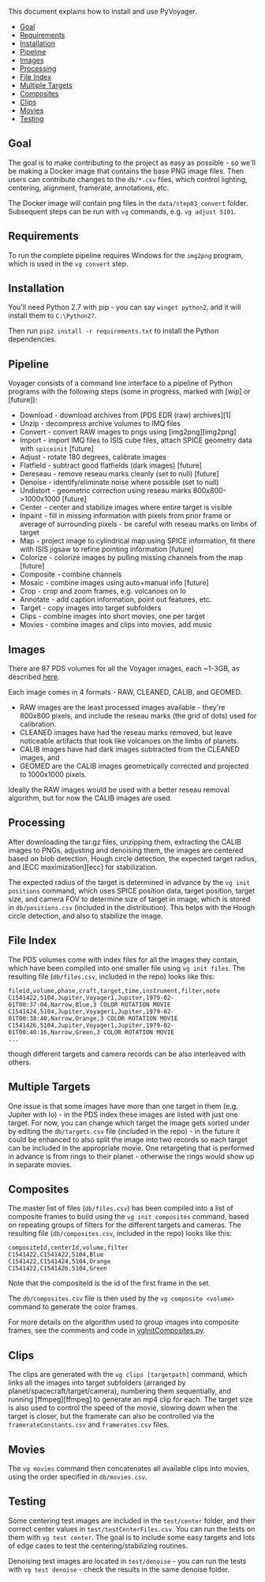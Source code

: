 This document explains how to install and use PyVoyager.

- [Goal](#goal)
- [Requirements](#requirements)
- [Installation](#installation)
- [Pipeline](#pipeline)
- [Images](#images)
- [Processing](#processing)
- [File Index](#file-index)
- [Multiple Targets](#multiple-targets)
- [Composites](#composites)
- [Clips](#clips)
- [Movies](#movies)
- [Testing](#testing)


## Goal

The goal is to make contributing to the project as easy as possible - so we'll be making a Docker image that contains the base PNG image files. Then users can contribute changes to the `db/*.csv` files, which control lighting, centering, alignment, framerate, annotations, etc.

The Docker image will contain png files in the `data/step03_convert` folder. Subsequent steps can be run with `vg` commands, e.g. `vg adjust 5101`. 


## Requirements

To run the complete pipeline requires Windows for the `img2png` program, which is used in the `vg convert` step. 


## Installation

You'll need Python 2.7 with pip - you can say `winget python2`, and it will install them to `C:\Python27`.

Then run `pip2 install -r requirements.txt` to install the Python dependencies. 


## Pipeline

Voyager consists of a command line interface to a pipeline of Python programs with the following steps (some in progress, marked with [wip] or [future]):

* Download - download archives from [PDS EDR (raw) archives][1]
* Unzip - decompress archive volumes to IMQ files
* Convert - convert RAW images to pngs using [img2png][img2png]
* Import - import IMQ files to ISIS cube files, attach SPICE geometry data with `spiceinit` [future]
* Adjust - rotate 180 degrees, calibrate images
* Flatfield - subtract good flatfields (dark images) [future]
* Dereseau - remove reseau marks cleanly (set to null) [future]
* Denoise - identify/eliminate noise where possible (set to null)
* Undistort - geometric correction using reseau marks 800x800->1000x1000 [future]
* Center - center and stabilize images where entire target is visible
* Inpaint - fill in missing information with pixels from prior frame or average of surrounding pixels - be careful with reseau marks on limbs of target
* Map - project image to cylindrical map using SPICE information, fit there with ISIS jigsaw to refine pointing information [future]
* Colorize - colorize images by pulling missing channels from the map [future]
* Composite - combine channels
* Mosaic - combine images using auto+manual info [future]
* Crop - crop and zoom frames, e.g. volcanoes on Io
* Annotate - add caption information, point out features, etc.
* Target - copy images into target subfolders
* Clips - combine images into short movies, one per target
* Movies - combine images and clips into movies, add music


## Images

There are 87 PDS volumes for all the Voyager images, each ~1-3GB, as described [here](http://pds-rings.seti.org/voyager/iss/calib_images.html).

Each image comes in 4 formats - RAW, CLEANED, CALIB, and GEOMED.

- RAW images are the least processed images available - they're 800x800 pixels, and include the reseau marks (the grid of dots) used for calibration.
- CLEANED images have had the reseau marks removed, but leave noticeable artifacts that look like volcanoes on the limbs of planets.
- CALIB images have had dark images subtracted from the CLEANED images, and
- GEOMED are the CALIB images geometrically corrected and projected to 1000x1000 pixels.

Ideally the RAW images would be used with a better reseau removal algorithm, but for now the CALIB images are used.


## Processing

After downloading the tar.gz files, unzipping them, extracting the CALIB images to PNGs, adjusting and denoising them, the images are centered based on blob detection, Hough circle detection, the expected target radius, and [ECC maximization][ecc] for stabilization. 

The expected radius of the target is determined in advance by the `vg init positions` command, which uses SPICE position data, target position, target size, and camera FOV to determine size of target in image, which is stored in `db/positions.csv` (included in the distribution). This helps with the Hough circle detection, and also to stabilize the image. 


## File Index

The PDS volumes come with index files for all the images they contain, which have been compiled into one smaller file using `vg init files`. The resulting file (`db/files.csv`, included in the repo) looks like this:

    fileid,volume,phase,craft,target,time,instrument,filter,note
    C1541422,5104,Jupiter,Voyager1,Jupiter,1979-02-01T00:37:04,Narrow,Blue,3 COLOR ROTATION MOVIE
    C1541424,5104,Jupiter,Voyager1,Jupiter,1979-02-01T00:38:40,Narrow,Orange,3 COLOR ROTATION MOVIE
    C1541426,5104,Jupiter,Voyager1,Jupiter,1979-02-01T00:40:16,Narrow,Green,3 COLOR ROTATION MOVIE
    ...

though different targets and camera records can be also interleaved with others.


## Multiple Targets

One issue is that some images have more than one target in them (e.g. Jupiter with Io) - in the PDS index these images are listed with just one target. For now, you can change which target the image gets sorted under by editing the `db/targets.csv` file (included in the repo) - in the future it could be enhanced to also split the image into two records so each target can be included in the appropriate movie. One retargeting that is performed in advance is from rings to their planet - otherwise the rings would show up in separate movies.


## Composites

The master list of files (`db/files.csv`) has been compiled into a list of composite frames to build using the `vg init composites` command, based on repeating groups of filters for the different targets and cameras. The resulting file (`db/composites.csv`, included in the repo) looks like this:

    compositeId,centerId,volume,filter
    C1541422,C1541422,5104,Blue
    C1541422,C1541424,5104,Orange
    C1541422,C1541426,5104,Green

Note that the compositeId is the id of the first frame in the set. 

The `db/composites.csv` file is then used by the `vg composite <volume>` command to generate the color frames.

For more details on the algorithm used to group images into composite frames, see the comments and code in [vgInitComposites.py](src/vgInitComposites.py).


## Clips

The clips are generated with the `vg clips [targetpath]` command, which links all the images into target subfolders (arranged by planet/spacecraft/target/camera), numbering them sequentially, and running [ffmpeg][ffmpeg] to generate an mp4 clip for each. The target size is also used to control the speed of the movie, slowing down when the target is closer, but the framerate can also be controlled via the `framerateConstants.csv` and `framerates.csv` files. 


## Movies

The `vg movies` command then concatenates all available clips into movies, using the order specified in `db/movies.csv`. 


## Testing

Some centering test images are included in the `test/center` folder, and their correct center values in `test/testCenterFiles.csv`. You can run the tests on them with `vg test center`. The goal is to include some easy targets and lots of edge cases to test the centering/stabilizing routines.

Denoising test images are located in `test/denoise` - you can run the tests with `vg test denoise` - check the results in the same denoise folder.

